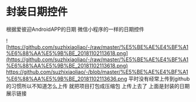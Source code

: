 # 封装日期控件
根据爱彼迎AndroidAPP的日期  微信小程序的一样的日期控件


! [https://github.com/suzhixiaoliao/-/raw/master/%E5%BE%AE%E4%BF%A1%E6%88%AA%E5%9B%BE_20181102113618.png](https://github.com/suzhixiaoliao/-/raw/master/%E5%BE%AE%E4%BF%A1%E6%88%AA%E5%9B%BE_20181102113618.png)
https://github.com/suzhixiaoliao/-/blob/master/%E5%BE%AE%E4%BF%A1%E6%88%AA%E5%9B%BE_20181102113636.png
平时没有经常上传到github的习惯所以不知道怎么上传 就把项目打包成压缩包 上传上去了 上面是封装的日期展示链接


